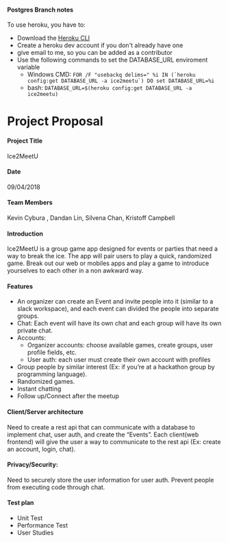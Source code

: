 #### Postgres Branch notes
To use heroku, you have to:

- Download the [Heroku CLI](/https://devcenter.heroku.com/articles/heroku-cli#download-and-install)
- Create a heroku dev account if you don't already have one
- give email to me, so you can be added as a contributor
- Use the following commands to set the DATABASE_URL enviroment variable
    - Windows CMD: ``FOR /F "usebackq delims=" %i IN (`heroku config:get DATABASE_URL -a ice2meetu`) DO set DATABASE_URL=%i``
    - bash: `DATABASE_URL=$(heroku config:get DATABASE_URL -a ice2meetu)`

# Project Proposal

#### Project Title
Ice2MeetU

#### Date
09/04/2018

#### Team Members
Kevin Cybura , Dandan Lin,  Silvena Chan, Kristoff Campbell

#### Introduction
Ice2MeetU is a group game app designed for events or parties that need a way to break the ice. The app will pair users to play a quick, randomized game. Break out our web or mobiles apps and play a game to introduce yourselves to each other in a non awkward way. 

#### Features
- An organizer can create an Event and invite people into it (similar to a slack workspace), and each event can divided the people into separate groups.
- Chat: Each event will have its own chat and each group will have its own private chat.
- Accounts:
    - Organizer accounts: choose available games, create groups, user profile fields, etc.
    - User auth: each user must create their own account with profiles
- Group people by similar interest (Ex: if you’re at a hackathon group by programming language).
- Randomized games.
- Instant chatting 
- Follow up/Connect after the meetup

#### Client/Server architecture
Need to create a rest api that can communicate with a database to implement chat, user auth, and create the “Events”. Each client(web frontend) will give the user a way to communicate to the rest api (Ex: create an account, login, chat).

#### Privacy/Security:
Need to securely store the user information for user auth. Prevent people from executing code through chat.

#### Test plan 
- Unit Test
- Performance Test
- User Studies
